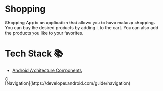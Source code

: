 # Shopping
Shopping App is an application that allows you to have makeup shopping. You can buy the desired products by adding it to the cart. You can also add the products you like to your favorites.
# Tech Stack 📚
- [Android Architecture Components](https://developer.android.com/topic/architecture)
 <div style="background-color: white; border: 1px solid black; border-radius: 50%; width: 8px; height: 8px; margin-right: 8px;"></div> [Navigation](https://developer.android.com/guide/navigation)

